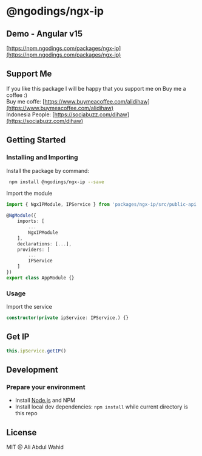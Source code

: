# @ngodings/ngx-ip

## Demo - Angular v15

[https://npm.ngodings.com/packages/ngx-ip](https://npm.ngodings.com/packages/ngx-ip)

## Support Me

If you like this package I will be happy that you support me on Buy me a coffee :) <br />
Buy me coffe: [https://www.buymeacoffee.com/alidihaw](https://www.buymeacoffee.com/alidihaw)<br />
Indonesia People: [https://sociabuzz.com/dihaw](https://sociabuzz.com/dihaw)

## Getting Started

### Installing and Importing

Install the package by command:

```sh
 npm install @ngodings/ngx-ip --save
```

Import the module

```ts
import { NgxIPModule, IPService } from 'packages/ngx-ip/src/public-api';

@NgModule({
    imports: [
        ...
        NgxIPModule
    ],
    declarations: [...],
    providers: [
        ...
        IPService
    ]
})
export class AppModule {}
```

### Usage 

Import the service

```ts
constructor(private ipService: IPService,) {}
```

## Get IP

```ts
this.ipService.getIP()
```

## Development

### Prepare your environment
* Install [Node.js](http://nodejs.org/) and NPM
* Install local dev dependencies: `npm install` while current directory is this repo

## License

MIT @ Ali Abdul Wahid